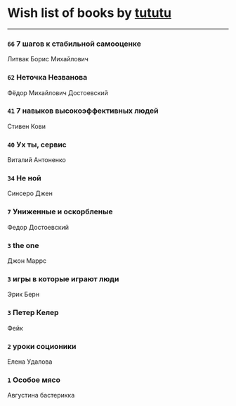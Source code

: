 # Wish list of books by [tututu](http://vk.com/id135685382)
---

### `66` 7 шагов к стабильной самооценке
Литвак Борис Михайлович

### `62` Неточка Незванова
Фёдор Михайлович Достоевский

### `41` 7 навыков высокоэффективных людей
Стивен Кови

### `40` Ух ты, сервис
Виталий Антоненко

### `34` Не ной
Синсеро Джен

### `7` Униженные и оскорбленые
Федор Достоевский

### `3` the one
Джон Маррс

### `3` игры в которые играют люди
Эрик Берн

### `3` Петер Келер
Фейк

### `2` уроки соционики
Елена Удалова

### `1` Особое мясо
Августина бастерикка

